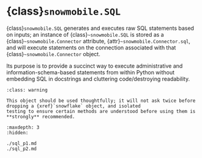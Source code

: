 # {class}`snowmobile.SQL`

{class}`snowmobile.SQL` generates and executes raw SQL statements based on inputs; an instance of
{class}`~snowmobile.SQL` is stored as a {class}`~snowmobile.Connector` attribute, {attr}`~snowmobile.Connector.sql`, and will execute
statements on the connection associated with that {class}`~snowmobile.Connector` object.

Its purpose is to provide a succinct way to execute administrative and information-schema-based statements
from within Python without embedding SQL in docstrings and cluttering code/destroying readability.

```{admonition} Be Mindful
:class: warning

This object should be used thoughtfully; it will not ask twice before dropping a {xref}`snowflake` object, and isolated
testing to ensure certain methods are understood before using them is **strongly** recommended.
```

```{toctree}
:maxdepth: 3
:hidden:

./sql_p1.md
./sql_p2.md
```
